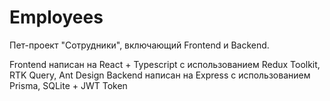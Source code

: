 # Employees

Пет-проект "Сотрудники", включающий Frontend и Backend.

Frontend написан на React + Typescript с использованием Redux Toolkit, RTK Query, Ant Design
Backend написан на Express с использованием Prisma, SQLite + JWT Token
